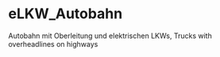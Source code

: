 # eLKW_Autobahn
Autobahn mit Oberleitung und elektrischen LKWs, Trucks with overheadlines on highways
